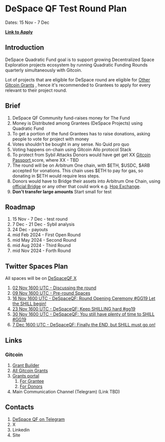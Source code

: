 # DeSpace QF Test Round Plan

Dates: 15 Nov - 7 Dec


**[Link to Apply](https://builder.gitcoin.co/#/chains/42161/rounds/0x911ae126be7d88155aa9254c91a49f4d85b83688)**

## Introduction

DeSpace Quadratic Fund goal is to support growing Decentralized Space Exploration projects ecosystem by running Quadratic Funding Rounds quarterly simultaneously with Gitcoin.

Lot of projects that are eligible for DeSpace round are eligible for [Other Gitcoin Grants](https://grants.gitcoin.co/) , hence it's recommended to Grantees to apply for every relevant to their project round.

## Brief

1. DeSpace QF Community fund-raises money for The Fund
2. Money is Distributed among Grantees (DeSpace Projects) using Quadratic Fund
3. To get a portion of the fund Grantees has to raise donations, asking people to vote for project with money
4. Votes shouldn't be bought in any sense. No Quid pro quo
5. Voting happens on-chain using Gitcoin Allo protocol Stack
6. To protect from Sybil Attacks Donors would have get get XX [Gitcoin Passport ](https://passport.gitcoin.co/)score, where XX - TBD
7. The round will be on Arbitrum One chain, with $ETH, $USDC, $ARB accepted for vonations. This chain uses $ETH to pay for gas, so donating in $ETH would require less steps.
8. Donors would have to Bridge their assets into Arbitrum One Chain, using [official Bridge](https://bridge.arbitrum.io)  or any other that could work e.g. [Hop Exchange](https://app.hop.exchange/).
9. **Don't transfer large amounts** Start small for test

## Roadmap

1. 15 Nov - 7 Dec - test round
2. 7 Dec - 21 Dec - Sybil analysis
3. 24 Dec - payouts
4. mid Feb 2024 - First Open Round
5. mid May 2024 - Second Round
6. mid Aug 2024 - Third Round
7. mid Nov 2024 - Forth Round

## Twitter Spaces Plan

All spaces will be on [DeSpaceQF X](https://x.com/DeSpaceQF)

1. [02 Nov 1600 UTC - Discussing the round](https://twitter.com/i/spaces/1RDxllXoodOxL?s=20)
2. [09 Nov 1600 UTC - Pre-round Spaces](https://twitter.com/i/spaces/1YqJDgvXwmDGV?s=20)
3. [16 Nov 1600 UTC - DeSpaceQF: Round Opening Ceremony #GG19 Let the SHILL begin!](https://twitter.com/i/spaces/1DXxyjkrynZKM?s=20)
4. [23 Nov 1600 UTC - DeSpaceQF: Keep SHILLING hard #gg19](https://twitter.com/i/spaces/1rmxPMWnPEjKN?s=20)
5. [30 Nov 1600 UTC - DeSpaceQF: You still have plenty of time to SHILL #GG19](https://twitter.com/i/spaces/1MYxNoWLAzpKw?s=20)
6. [7 Dec 1600 UTC - DeSpaceQF: Finally the END, but SHILL must go on!](https://twitter.com/i/spaces/1mnGepqVEjvKX?s=20)


## Links

### Gitcoin

1. [Grant Builder](https://builder.gitcoin.co/)
2. [All Gitcoin Grants](https://grants.gitcoin.co/)
3. [Grants portal](https://grants-portal.gitcoin.co/)
	1. [For Grantee](https://grants-portal.gitcoin.co/gitcoin-grants-donor-portal)
	2. [For Donors](https://grants-portal.gitcoin.co/gitcoin-grants-grantee-portal)
4. Main Communication Channel (Telegram) (Link TBD)
## Contacts
1. [DeSpace QF on Telegram](https://t.me/despaceqf)
2. X
3. Linkedin
4. Site
